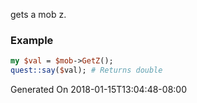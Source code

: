 gets a mob z.
### Example

```perl
my $val = $mob->GetZ();
quest::say($val); # Returns double
```


Generated On 2018-01-15T13:04:48-08:00